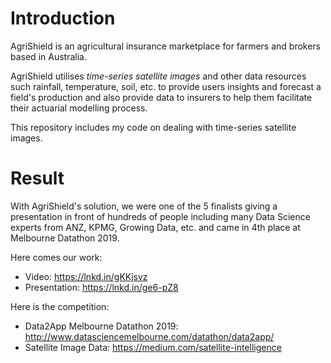 # Introduction
AgriShield is an agricultural insurance marketplace for farmers and brokers based in Australia.

AgriShield utilises *time-series satellite images* and other data resources such rainfall, temperature, soil, etc. to provide users insights and forecast a field's production and also provide data to insurers to help them facilitate their actuarial modelling process.

This repository includes my code on dealing with time-series satellite images. 

# Result
With AgriShield's solution, we were one of the 5 finalists giving a presentation in front of hundreds of people including many Data Science experts from ANZ, KPMG, Growing Data, etc. and came in 4th place at Melbourne Datathon 2019.

Here comes our work:
- Video: https://lnkd.in/gKKjsvz
- Presentation: https://lnkd.in/ge6-pZ8

Here is the competition:
- Data2App Melbourne Datathon 2019: http://www.datasciencemelbourne.com/datathon/data2app/
- Satellite Image Data: https://medium.com/satellite-intelligence
